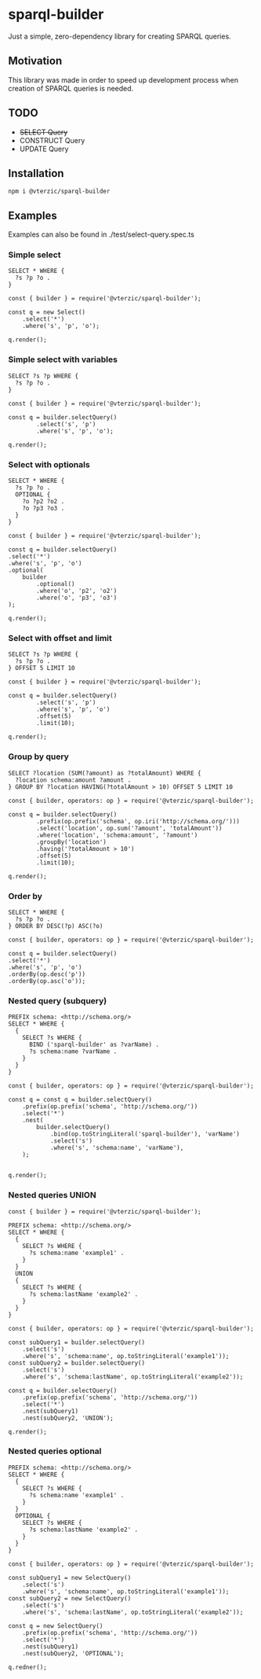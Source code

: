 # sparql-builder

Just a simple, zero-dependency library for creating SPARQL queries.

## Motivation

This library was made in order to speed up development process when creation of SPARQL queries is needed.

## TODO

- ~~SELECT Query~~
- CONSTRUCT Query
- UPDATE Query

## Installation
`npm i @vterzic/sparql-builder`
## Examples

Examples can also be found in ./test/select-query.spec.ts

### Simple select

```
SELECT * WHERE {
  ?s ?p ?o .
}
```
```
const { builder } = require('@vterzic/sparql-builder');

const q = new Select()
    .select('*')
    .where('s', 'p', 'o');

q.render();
```

### Simple select with variables
```
SELECT ?s ?p WHERE {
  ?s ?p ?o .
}
```
```
const { builder } = require('@vterzic/sparql-builder');

const q = builder.selectQuery()
        .select('s', 'p')
        .where('s', 'p', 'o');

q.render();
```

### Select with optionals
```
SELECT * WHERE {
  ?s ?p ?o .
  OPTIONAL {
    ?o ?p2 ?o2 .
    ?o ?p3 ?o3 .
  }
}
```
```
const { builder } = require('@vterzic/sparql-builder');

const q = builder.selectQuery()
.select('*')
.where('s', 'p', 'o')
.optional(
    builder
        .optional()
        .where('o', 'p2', 'o2')
        .where('o', 'p3', 'o3')
);

q.render();
```

### Select with offset and limit
```
SELECT ?s ?p WHERE {
  ?s ?p ?o .
} OFFSET 5 LIMIT 10
```
```
const { builder } = require('@vterzic/sparql-builder');

const q = builder.selectQuery()
        .select('s', 'p')
        .where('s', 'p', 'o')
        .offset(5)
        .limit(10);

q.render();
```

### Group by query
```
SELECT ?location (SUM(?amount) as ?totalAmount) WHERE {
  ?location schema:amount ?amount .
} GROUP BY ?location HAVING(?totalAmount > 10) OFFSET 5 LIMIT 10
```
```
const { builder, operators: op } = require('@vterzic/sparql-builder');

const q = builder.selectQuery()
        .prefix(op.prefix('schema', op.iri('http://schema.org/')))
        .select('location', op.sum('?amount', 'totalAmount'))
        .where('location', 'schema:amount', '?amount')
        .groupBy('location')
        .having('?totalAmount > 10')
        .offset(5)
        .limit(10);
        
q.render();
```

### Order by
```
SELECT * WHERE {
  ?s ?p ?o .
} ORDER BY DESC(?p) ASC(?o)
```
```
const { builder, operators: op } = require('@vterzic/sparql-builder');

const q = builder.selectQuery()
.select('*')
.where('s', 'p', 'o')
.orderBy(op.desc('p'))
.orderBy(op.asc('o'));
```

### Nested query (subquery)
```
PREFIX schema: <http://schema.org/>
SELECT * WHERE {
  {
    SELECT ?s WHERE {
      BIND ('sparql-builder' as ?varName) .
      ?s schema:name ?varName .
    }
  }
}
```
```
const { builder, operators: op } = require('@vterzic/sparql-builder');

const q = const q = builder.selectQuery()
    .prefix(op.prefix('schema', 'http://schema.org/'))
    .select('*')
    .nest(
        builder.selectQuery()
            .bind(op.toStringLiteral('sparql-builder'), 'varName')
            .select('s')
            .where('s', 'schema:name', 'varName'),
    );


q.render();
```

### Nested queries UNION
```
const { builder } = require('@vterzic/sparql-builder');

PREFIX schema: <http://schema.org/>
SELECT * WHERE {
  {
    SELECT ?s WHERE {
      ?s schema:name 'example1' .
    }
  }
  UNION
  {
    SELECT ?s WHERE {
      ?s schema:lastName 'example2' .
    }
  }
}
```
```
const { builder, operators: op } = require('@vterzic/sparql-builder');

const subQuery1 = builder.selectQuery()
    .select('s')
    .where('s', 'schema:name', op.toStringLiteral('example1'));
const subQuery2 = builder.selectQuery()
    .select('s')
    .where('s', 'schema:lastName', op.toStringLiteral('example2'));

const q = builder.selectQuery()
    .prefix(op.prefix('schema', 'http://schema.org/'))
    .select('*')
    .nest(subQuery1)
    .nest(subQuery2, 'UNION');

q.render();
```

### Nested queries optional
```
PREFIX schema: <http://schema.org/>
SELECT * WHERE {
  {
    SELECT ?s WHERE {
      ?s schema:name 'example1' .
    }
  }
  OPTIONAL {
    SELECT ?s WHERE {
      ?s schema:lastName 'example2' .
    }
  }
}
```
```
const { builder, operators: op } = require('@vterzic/sparql-builder');

const subQuery1 = new SelectQuery()
    .select('s')
    .where('s', 'schema:name', op.toStringLiteral('example1'));
const subQuery2 = new SelectQuery()
    .select('s')
    .where('s', 'schema:lastName', op.toStringLiteral('example2'));

const q = new SelectQuery()
    .prefix(op.prefix('schema', 'http://schema.org/'))
    .select('*')
    .nest(subQuery1)
    .nest(subQuery2, 'OPTIONAL');

q.redner();
```
